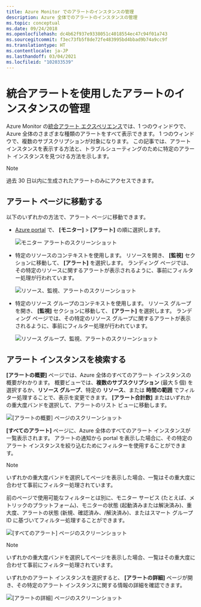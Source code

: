 ```yaml
---
title: Azure Monitor でのアラートのインスタンスの管理
description: Azure 全体でのアラートのインスタンスの管理
ms.topic: conceptual
ms.date: 09/24/2018
ms.openlocfilehash: dc4b62f937e9338051c4018554ec47c94f01a743
ms.sourcegitcommit: f3ec73fb5f8de72fe483995bd4bbad9b74a9cc9f
ms.translationtype: HT
ms.contentlocale: ja-JP
ms.lasthandoff: 03/04/2021
ms.locfileid: "102033539"
---
```

# <a name="manage-alert-instances-with-unified-alerts"></a>統合アラートを使用したアラートのインスタンスの管理

Azure Monitor の[統合アラート エクスペリエンス](./alerts-overview.md)では、1 つのウィンドウで、Azure 全体のさまざまな種類のアラートをすべて表示できます。 1 つのウィンドウで、複数のサブスクリプションが対象になります。 この記事では、アラート インスタンスを表示する方法と、トラブルシューティングのために特定のアラート インスタンスを見つける方法を示します。

> [!NOTE]
> 過去 30 日以内に生成されたアラートのみにアクセスできます。

## <a name="go-to-the-alerts-page"></a>アラート ページに移動する

以下のいずれかの方法で、アラート ページに移動できます。

- [Azure portal](https://portal.azure.com/) で、 **[モニター]**  >  **[アラート]** の順に選択します。  

     ![モニター アラートのスクリーンショット](media/alerts-managing-alert-instances/monitoring-alerts-managing-alert-instances-toc.jpg)
  
- 特定のリソースのコンテキストを使用します。 リソースを開き、 **[監視]** セクションに移動して、 **[アラート]** を選択します。 ランディング ページでは、その特定のリソースに関するアラートが表示されるように、事前にフィルター処理が行われています。

     ![リソース、監視、アラートのスクリーンショット](media/alerts-managing-alert-instances/alert-resource.JPG)

- 特定のリソース グループのコンテキストを使用します。 リソース グループを開き、 **[監視]** セクションに移動して、 **[アラート]** を選択します。 ランディング ページでは、その特定のリソース グループに関するアラートが表示されるように、事前にフィルター処理が行われています。    

     ![リソース グループ、監視、アラートのスクリーンショット](media/alerts-managing-alert-instances/alert-rg.JPG)

## <a name="find-alert-instances"></a>アラート インスタンスを検索する

**[アラートの概要]** ページでは、Azure 全体のすべてのアラート インスタンスの概要がわかります。 概要ビューでは、**複数のサブスクリプション** (最大 5 個) を選択するか、**リソース グループ**、特定の **リソース**、または **時間の範囲** でフィルター処理することで、表示を変更できます。 **[アラート合計数]** またはいずれかの重大度バンドを選択して、アラートのリスト ビューに移動します。     

![[アラートの概要] ページのスクリーンショット](media/alerts-managing-alert-instances/alerts-summary.jpg)
 
**[すべてのアラート]** ページに、Azure 全体のすべてのアラート インスタンスが一覧表示されます。 アラートの通知から portal を表示した場合に、その特定のアラート インスタンスを絞り込むためにフィルターを使用することができます。

> [!NOTE]
> いずれかの重大度バンドを選択してページを表示した場合、一覧はその重大度に合わせて事前にフィルター処理されています。

前のページで使用可能なフィルターとは別に、モニター サービス (たとえば、メトリックのプラットフォーム)、モニターの状態 (起動済みまたは解決済み)、重大度、アラートの状態 (新規、確認済み、/解決済み)、またはスマート グループ ID に基づいてフィルター処理することができます。

![[すべてのアラート] ページのスクリーンショット](media/alerts-managing-alert-instances/all-alerts.jpg)

> [!NOTE]
> いずれかの重大度バンドを選択してページを表示した場合、一覧はその重大度に合わせて事前にフィルター処理されています。

いずれかのアラート インスタンスを選択すると、 **[アラートの詳細]** ページが開き、その特定のアラート インスタンスに関する情報の詳細を確認できます。   

![[アラートの詳細] ページのスクリーンショット](media/alerts-managing-alert-instances/alert-details.jpg)